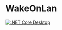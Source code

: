 # WakeOnLan
[![.NET Core Desktop](https://github.com/Dai0526/WakeOnLan/actions/workflows/dotnet-desktop.yml/badge.svg)](https://github.com/Dai0526/WakeOnLan/actions/workflows/dotnet-desktop.yml)

